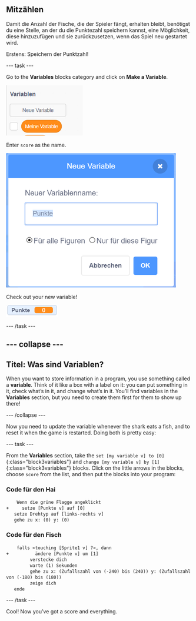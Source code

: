 ## Mitzählen

Damit die Anzahl der Fische, die der Spieler fängt, erhalten bleibt, benötigst du eine Stelle, an der du die Punktezahl speichern kannst, eine Möglichkeit, diese hinzuzufügen und sie zurückzusetzen, wenn das Spiel neu gestartet wird.

Erstens: Speichern der Punktzahl!

\--- task \---

Go to the **Variables** blocks category and click on **Make a Variable**.

![](images/catch5.png)

Enter `score` as the name.

![](images/catch6.png)

Check out your new variable!

![The Score variable is displayed on the stage](images/scoreVariableStage.png)

\--- /task \---

## \--- collapse \---

## Titel: Was sind Variablen?

When you want to store information in a program, you use something called a **variable**. Think of it like a box with a label on it: you can put something in it, check what’s in it, and change what’s in it. You’ll find variables in the **Variables** section, but you need to create them first for them to show up there!

\--- /collapse \---

Now you need to update the variable whenever the shark eats a fish, and to reset it when the game is restarted. Doing both is pretty easy:

\--- task \---

From the **Variables** section, take the `set [my variable v] to [0]`{:class="block3variables"} and `change [my variable v] by [1]`{:class="block3variables"} blocks. Click on the little arrows in the blocks, choose `score` from the list, and then put the blocks into your program:

### Code für den Hai

```blocks3
    Wenn die grüne Flagge angeklickt
+     setze [Punkte v] auf [0]
   setze Drehtyp auf [links-rechts v]
   gehe zu x: (0) y: (0)
```

### Code für den Fisch

```blocks3
    falls <touching [Sprite1 v] ?>, dann 
+          ändere [Punkte v] um [1]
         verstecke dich
         warte (1) Sekunden
         gehe zu x: (Zufallszahl von (-240) bis (240)) y: (Zufallszahl von (-180) bis (180))
         zeige dich
   ende

```

\--- /task \---

Cool! Now you’ve got a score and everything.